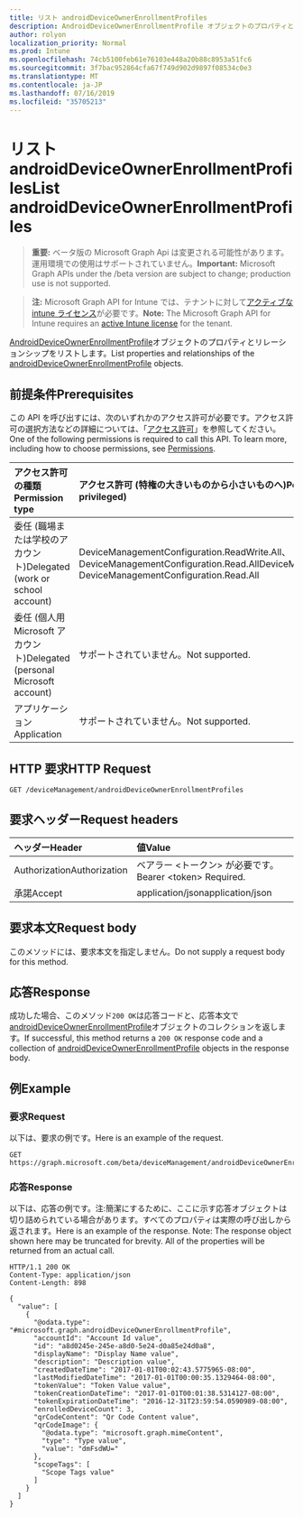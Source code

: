```yaml
---
title: リスト androidDeviceOwnerEnrollmentProfiles
description: AndroidDeviceOwnerEnrollmentProfile オブジェクトのプロパティとリレーションシップをリストします。
author: rolyon
localization_priority: Normal
ms.prod: Intune
ms.openlocfilehash: 74cb5100feb61e76103e448a20b88c8953a51fc6
ms.sourcegitcommit: 3f7bac952864cfa67f749d902d9897f08534c0e3
ms.translationtype: MT
ms.contentlocale: ja-JP
ms.lasthandoff: 07/16/2019
ms.locfileid: "35705213"
---
```

# <a name="list-androiddeviceownerenrollmentprofiles"></a><span data-ttu-id="a6ad6-103">リスト androidDeviceOwnerEnrollmentProfiles</span><span class="sxs-lookup"><span data-stu-id="a6ad6-103">List androidDeviceOwnerEnrollmentProfiles</span></span>

> <span data-ttu-id="a6ad6-104">**重要:** ベータ版の Microsoft Graph Api は変更される可能性があります。運用環境での使用はサポートされていません。</span><span class="sxs-lookup"><span data-stu-id="a6ad6-104">**Important:** Microsoft Graph APIs under the /beta version are subject to change; production use is not supported.</span></span>

> <span data-ttu-id="a6ad6-105">**注:** Microsoft Graph API for Intune では、テナントに対して[アクティブな intune ライセンス](https://go.microsoft.com/fwlink/?linkid=839381)が必要です。</span><span class="sxs-lookup"><span data-stu-id="a6ad6-105">**Note:** The Microsoft Graph API for Intune requires an [active Intune license](https://go.microsoft.com/fwlink/?linkid=839381) for the tenant.</span></span>

<span data-ttu-id="a6ad6-106">[AndroidDeviceOwnerEnrollmentProfile](../resources/intune-androidforwork-androiddeviceownerenrollmentprofile.md)オブジェクトのプロパティとリレーションシップをリストします。</span><span class="sxs-lookup"><span data-stu-id="a6ad6-106">List properties and relationships of the [androidDeviceOwnerEnrollmentProfile](../resources/intune-androidforwork-androiddeviceownerenrollmentprofile.md) objects.</span></span>

## <a name="prerequisites"></a><span data-ttu-id="a6ad6-107">前提条件</span><span class="sxs-lookup"><span data-stu-id="a6ad6-107">Prerequisites</span></span>
<span data-ttu-id="a6ad6-p101">この API を呼び出すには、次のいずれかのアクセス許可が必要です。アクセス許可の選択方法などの詳細については、「[アクセス許可](/graph/permissions-reference)」を参照してください。</span><span class="sxs-lookup"><span data-stu-id="a6ad6-p101">One of the following permissions is required to call this API. To learn more, including how to choose permissions, see [Permissions](/graph/permissions-reference).</span></span>

|<span data-ttu-id="a6ad6-110">アクセス許可の種類</span><span class="sxs-lookup"><span data-stu-id="a6ad6-110">Permission type</span></span>|<span data-ttu-id="a6ad6-111">アクセス許可 (特権の大きいものから小さいものへ)</span><span class="sxs-lookup"><span data-stu-id="a6ad6-111">Permissions (from most to least privileged)</span></span>|
|:---|:---|
|<span data-ttu-id="a6ad6-112">委任 (職場または学校のアカウント)</span><span class="sxs-lookup"><span data-stu-id="a6ad6-112">Delegated (work or school account)</span></span>|<span data-ttu-id="a6ad6-113">DeviceManagementConfiguration.ReadWrite.All、DeviceManagementConfiguration.Read.All</span><span class="sxs-lookup"><span data-stu-id="a6ad6-113">DeviceManagementConfiguration.ReadWrite.All, DeviceManagementConfiguration.Read.All</span></span>|
|<span data-ttu-id="a6ad6-114">委任 (個人用 Microsoft アカウント)</span><span class="sxs-lookup"><span data-stu-id="a6ad6-114">Delegated (personal Microsoft account)</span></span>|<span data-ttu-id="a6ad6-115">サポートされていません。</span><span class="sxs-lookup"><span data-stu-id="a6ad6-115">Not supported.</span></span>|
|<span data-ttu-id="a6ad6-116">アプリケーション</span><span class="sxs-lookup"><span data-stu-id="a6ad6-116">Application</span></span>|<span data-ttu-id="a6ad6-117">サポートされていません。</span><span class="sxs-lookup"><span data-stu-id="a6ad6-117">Not supported.</span></span>|

## <a name="http-request"></a><span data-ttu-id="a6ad6-118">HTTP 要求</span><span class="sxs-lookup"><span data-stu-id="a6ad6-118">HTTP Request</span></span>
<!-- {
  "blockType": "ignored"
}
-->
``` http
GET /deviceManagement/androidDeviceOwnerEnrollmentProfiles
```

## <a name="request-headers"></a><span data-ttu-id="a6ad6-119">要求ヘッダー</span><span class="sxs-lookup"><span data-stu-id="a6ad6-119">Request headers</span></span>
|<span data-ttu-id="a6ad6-120">ヘッダー</span><span class="sxs-lookup"><span data-stu-id="a6ad6-120">Header</span></span>|<span data-ttu-id="a6ad6-121">値</span><span class="sxs-lookup"><span data-stu-id="a6ad6-121">Value</span></span>|
|:---|:---|
|<span data-ttu-id="a6ad6-122">Authorization</span><span class="sxs-lookup"><span data-stu-id="a6ad6-122">Authorization</span></span>|<span data-ttu-id="a6ad6-123">ベアラー &lt;トークン&gt; が必要です。</span><span class="sxs-lookup"><span data-stu-id="a6ad6-123">Bearer &lt;token&gt; Required.</span></span>|
|<span data-ttu-id="a6ad6-124">承諾</span><span class="sxs-lookup"><span data-stu-id="a6ad6-124">Accept</span></span>|<span data-ttu-id="a6ad6-125">application/json</span><span class="sxs-lookup"><span data-stu-id="a6ad6-125">application/json</span></span>|

## <a name="request-body"></a><span data-ttu-id="a6ad6-126">要求本文</span><span class="sxs-lookup"><span data-stu-id="a6ad6-126">Request body</span></span>
<span data-ttu-id="a6ad6-127">このメソッドには、要求本文を指定しません。</span><span class="sxs-lookup"><span data-stu-id="a6ad6-127">Do not supply a request body for this method.</span></span>

## <a name="response"></a><span data-ttu-id="a6ad6-128">応答</span><span class="sxs-lookup"><span data-stu-id="a6ad6-128">Response</span></span>
<span data-ttu-id="a6ad6-129">成功した場合、このメソッド`200 OK`は応答コードと、応答本文で[androidDeviceOwnerEnrollmentProfile](../resources/intune-androidforwork-androiddeviceownerenrollmentprofile.md)オブジェクトのコレクションを返します。</span><span class="sxs-lookup"><span data-stu-id="a6ad6-129">If successful, this method returns a `200 OK` response code and a collection of [androidDeviceOwnerEnrollmentProfile](../resources/intune-androidforwork-androiddeviceownerenrollmentprofile.md) objects in the response body.</span></span>

## <a name="example"></a><span data-ttu-id="a6ad6-130">例</span><span class="sxs-lookup"><span data-stu-id="a6ad6-130">Example</span></span>

### <a name="request"></a><span data-ttu-id="a6ad6-131">要求</span><span class="sxs-lookup"><span data-stu-id="a6ad6-131">Request</span></span>
<span data-ttu-id="a6ad6-132">以下は、要求の例です。</span><span class="sxs-lookup"><span data-stu-id="a6ad6-132">Here is an example of the request.</span></span>
``` http
GET https://graph.microsoft.com/beta/deviceManagement/androidDeviceOwnerEnrollmentProfiles
```

### <a name="response"></a><span data-ttu-id="a6ad6-133">応答</span><span class="sxs-lookup"><span data-stu-id="a6ad6-133">Response</span></span>
<span data-ttu-id="a6ad6-p102">以下は、応答の例です。注:簡潔にするために、ここに示す応答オブジェクトは切り詰められている場合があります。すべてのプロパティは実際の呼び出しから返されます。</span><span class="sxs-lookup"><span data-stu-id="a6ad6-p102">Here is an example of the response. Note: The response object shown here may be truncated for brevity. All of the properties will be returned from an actual call.</span></span>
``` http
HTTP/1.1 200 OK
Content-Type: application/json
Content-Length: 898

{
  "value": [
    {
      "@odata.type": "#microsoft.graph.androidDeviceOwnerEnrollmentProfile",
      "accountId": "Account Id value",
      "id": "a8d0245e-245e-a8d0-5e24-d0a85e24d0a8",
      "displayName": "Display Name value",
      "description": "Description value",
      "createdDateTime": "2017-01-01T00:02:43.5775965-08:00",
      "lastModifiedDateTime": "2017-01-01T00:00:35.1329464-08:00",
      "tokenValue": "Token Value value",
      "tokenCreationDateTime": "2017-01-01T00:01:38.5314127-08:00",
      "tokenExpirationDateTime": "2016-12-31T23:59:54.0590989-08:00",
      "enrolledDeviceCount": 3,
      "qrCodeContent": "Qr Code Content value",
      "qrCodeImage": {
        "@odata.type": "microsoft.graph.mimeContent",
        "type": "Type value",
        "value": "dmFsdWU="
      },
      "scopeTags": [
        "Scope Tags value"
      ]
    }
  ]
}
```





